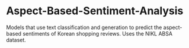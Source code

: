 # Aspect-Based-Sentiment-Analysis

Models that use text classification and generation to predict the aspect-based sentiments of Korean shopping reviews. Uses the NIKL ABSA dataset.